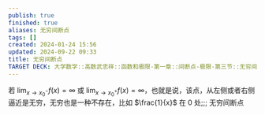 ```yaml
---
publish: true
finished: true
aliases: 无穷间断点
tags: []
created: 2024-01-24 15:56
updated: 2024-09-22 09:33
title: 无穷间断点
TARGET DECK: 大学数学::高数武忠祥::函数和极限-第一章::间断点-极限-第三节::无穷间断点
---
```

若 $\lim_{ x \to x_{0}^{-}  } f(x)=\infty$ 或 $\lim_{ x \to x_{0}^{+} }f(x) = \infty$，也就是说，该点，从左侧或者右侧逼近是无穷，无穷也是一种不存在，比如 $\frac{1}{x}$ 在 0 处;;; 无穷间断点

